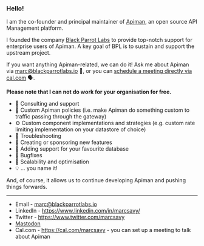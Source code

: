 ### Hello!

I am the co-founder and principal maintainer of [Apiman](https://www.github.com/apiman/apiman), an open source API Management platform.

I founded the company [Black Parrot Labs](https://www.blackparrotlabs.io) to provide top-notch support for enterprise users of Apiman. A key goal of BPL is to sustain and support the upstream project.

If you want anything Apiman-related, we can do it! Ask me about Apiman via marc@blackparrotlabs.io 💬, or you can [schedule a meeting directly via cal.com](https://cal.com/marcsavy) 🗣️.

**Please note that I can not do work for your organisation for free.**

* 💼 Consulting and support
* 👷 Custom Apiman policies (i.e. make Apiman do something custom to traffic passing through the gateway)
* ⚙️ Custom component implementations and strategies (e.g. custom rate limiting implementation on your datastore of choice)
* 🔎 Troubleshooting
* 🌱 Creating or sponsoring new features
* 💾 Adding support for your favourite database
* 🐛 Bugfixes
* 🚀 Scalability and optimisation 
* 💡 ... you name it!

And, of course, it allows us to continue developing Apiman and pushing things forwards.

----

* Email - marc@blackparrotlabs.io
* LinkedIn - https://www.linkedin.com/in/marcsavy/
* Twitter - https://www.twitter.com/marcsavy
* <a rel="me" href="https://mastodon.social/@MarcSavy">Mastodon</a>
* Cal.com - https://cal.com/marcsavy - you can set up a meeting to talk about Apiman
